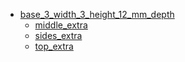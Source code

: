 * [base_3_width_3_height_12_mm_depth](base_3_width_3_height_12_mm_depth)
  * [middle_extra](base_3_width_3_height_12_mm_depth/middle_extra)
  * [sides_extra](base_3_width_3_height_12_mm_depth/sides_extra)
  * [top_extra](base_3_width_3_height_12_mm_depth/top_extra)
